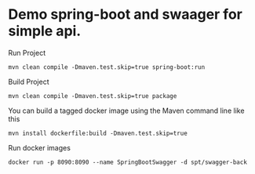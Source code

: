 # Demo spring-boot and swaager for simple api.
Run Project

    mvn clean compile -Dmaven.test.skip=true spring-boot:run

Build Project

    mvn clean compile -Dmaven.test.skip=true package

You can build a tagged docker image using the Maven command line like this
    
    mvn install dockerfile:build -Dmaven.test.skip=true

Run docker images

    docker run -p 8090:8090 --name SpringBootSwagger -d spt/swagger-back
